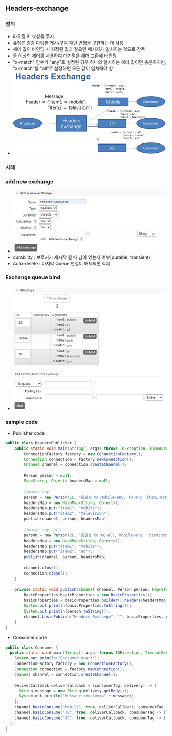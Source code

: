 ## Headers-exchange
### 정의
* 라우팅 키 속성을 무시
* 유형은 종종 다양한 게시/구독 패턴 변형을 구현하는 데 사용
* 헤더 값이 바인딩 시 지정된 값과 같으면 메시지가 일치하는 것으로 간주
* 둘 이상의 헤더를 사용하여 대기열을 헤더 교환에 바인딩
* "x-match" 인수가 "any"로 설정된 경우 하나의 일치하는 헤더 값이면 충분하지만, "x-match"를 "all"로 설정하면 모든 값이 일치해야 함
* ![img.png](img/headers-exchange-1.png)

### 사례

### add new exchange
* ![img_1.png](img/headers-exchange-add.png)
* durability : 브로커가 재시작 될 때 남아 있는지 여부(durable, transient)
* Auto-delete : 마지막 Queue 연결이 해제되면 삭제

### Exchange queue bind
* ![img.png](img/headers-exchange-que-add.png)

### sample code
* Publisher code
```java
public class HeadersPublisher {
    public static void main(String[] args) throws IOException, TimeoutException {
        ConnectionFactory factory = new ConnectionFactory();
        Connection connection = factory.newConnection();
        Channel channel = connection.createChannel();

        Person person = null;
        Map<String, Object> headersMap = null;

        //match any
        person = new Person(1L, "홍길동 to Mobile-any, TV-any, item1:mobile, item2:television");
        headersMap = new HashMap<String, Object>();
        headersMap.put("item1", "mobile");
        headersMap.put("item2", "television");
        publish(channel, person, headersMap);

        //match any, all
        person = new Person(2L, "홍길동 to AC-all, Mobile-any,  item1:mobile, item2:ac");
        headersMap = new HashMap<String, Object>();
        headersMap.put("item1", "mobile");
        headersMap.put("item2", "ac");
        publish(channel, person, headersMap);

        channel.close();
        connection.close();
    }

    private static void publish(Channel channel, Person person, Map<String, Object> headersMap) throws IOException {
        BasicProperties basicProperties = new BasicProperties();
        basicProperties = basicProperties.builder().headers(headersMap).build();
        System.out.println(basicProperties.toString());
        System.out.println(person.toString());
        channel.basicPublish("Headers-Exchange", "", basicProperties, person.toString().getBytes());
    }
}
```

* Consumer code
```java
public class Consumer {
  public static void main(String[] args) throws IOException, TimeoutException {
    System.out.println("Consumer start");
    ConnectionFactory factory = new ConnectionFactory();
    Connection connection = factory.newConnection();
    Channel channel = connection.createChannel();

    DeliverCallback deliverCallback = (consumerTag, delivery) -> {
      String message = new String(delivery.getBody());
      System.out.println("Message received=" + message);
    };
    channel.basicConsume("Mobile", true, deliverCallback, consumerTag -> {});
    channel.basicConsume("TV", true, deliverCallback, consumerTag -> {});
    channel.basicConsume("AC", true, deliverCallback, consumerTag -> {});
  }
}
```